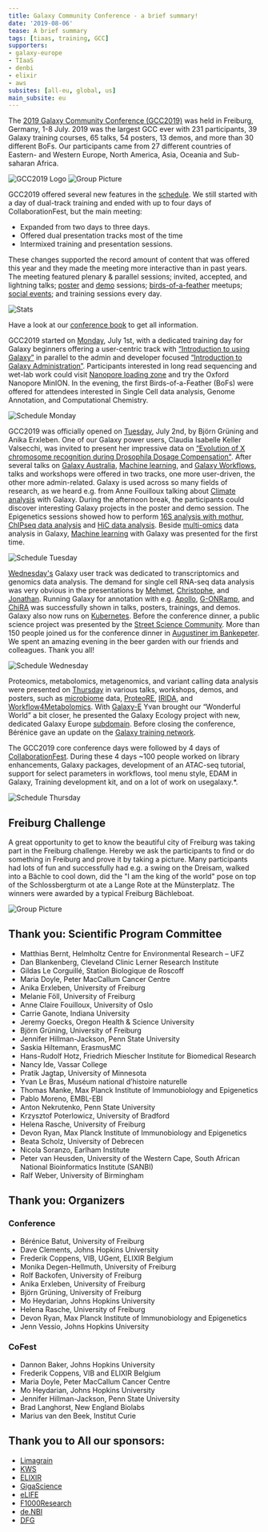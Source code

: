 ```yaml
---
title: Galaxy Community Conference - a brief summary!
date: '2019-08-06'
tease: A brief summary
tags: [tiaas, training, GCC]
supporters:
- galaxy-europe
- TIaaS
- denbi
- elixir
- aws
subsites: [all-eu, global, us]
main_subsite: eu
---
```



The [2019 Galaxy Community Conference (GCC2019)](https://galaxyproject.org/events/gcc2019) was held in Freiburg, Germany, 1-8 July. 2019 was the largest GCC ever with 231 participants, 39 Galaxy training courses, 65 talks, 54 posters,
13 demos, and more than 30 different BoFs. Our participants came from 27 different countries of Eastern- and Western Europe,
North America, Asia, Oceania and Sub-saharan Africa.

![GCC2019 Logo](/assets/media/gcc2019/gcc_logo_blue_bg.png)
![Group Picture](/assets/media/gcc2019/grouppicture.jpg)

GCC2019 offered several new features in the [schedule](https://gcc2019.sched.com/).  We still started with a day of dual-track training and ended with up to four days of CollaborationFest, but the main meeting:

* Expanded from two days to three days.
* Offered dual presentation tracks most of the time
* Intermixed training and presentation sessions.

These changes supported the record amount of content that was offered this year and they made the meeting more interactive than in past years.
The meeting featured plenary & parallel sessions; invited, accepted, and lightning talks; [poster](https://gcc2019.sched.com/overview/type/C.+Posters+%2F+Demos+%2F+Sponsors/Posters) and [demo](https://gcc2019.sched.com/overview/type/C.+Posters+%2F+Demos+%2F+Sponsors/Demos) sessions;
[birds-of-a-feather](https://gcc2019.sched.com/overview/type/D.+Break+%2F+Social+%2F+Networking+%2F+Meal/BoFs) meetups; [social events](https://gcc2019.sched.com/overview/type/D.+Break+%2F+Social+%2F+Networking+%2F+Meal); and training sessions every day.

![Stats](/assets/media/gcc2019/GCC2019_stats.png)

Have a look at our [conference book](https://github.com/usegalaxy-eu/gcc2019/raw/master/com/program/book.pdf) to get all information.

GCC2019 started on [Monday](https://gcc2019.sched.com/2019-07-01/overview), July 1st, with a dedicated training day for Galaxy beginners offering a user-centric track with [“Introduction to using Galaxy”](https://gcc2019.sched.com/event/Lud9/introduction-to-using-galaxy-galaxy-101) in parallel to the admin and developer focused [“Introduction to Galaxy Administration”](https://gcc2019.sched.com/event/LudC/introduction-to-galaxy-administration-i). Participants interested in long read sequencing and wet-lab work could visit [Nanopore loading zone](https://gcc2019.sched.com/event/QZzb/nanopore-loading-zone) and try the Oxford Nanopore MinION. In the evening, the first Birds-of-a-Feather (BoFs) were offered for attendees interested in Single Cell data analysis, Genome Annotation, and Computational Chemistry.

![Schedule Monday](/assets/media/gcc2019/sched_mon.png)

GCC2019 was officially opened on [Tuesday](https://gcc2019.sched.com/2019-07-02/overview), July 2nd, by Björn Grüning and Anika Erxleben. One of our Galaxy power users, Claudia Isabelle Keller Valsecchi, was invited to present her impressive data on [“Evolution of X chromosome recognition during Drosophila Dosage Compensation"](https://gcc2019.sched.com/event/PSGJ/invited-talk-evolution-of-x-chromosome-recognition-during-drosophila-dosage-compensation#). After several talks on [Galaxy Australia](https://gcc2019.sched.com/event/PSGM/galaxy-australia-inside-the-national-vision-of-a-data-commons), [Machine learning](https://gcc2019.sched.com/event/PSGP/a-machine-learning-tool-suite-for-galaxy), and [Galaxy Workflows](https://gcc2019.sched.com/event/PSGS/an-update-on-galaxy-workflows-more-accessible-expressive-robust-and-scalable), talks and workshops were offered in two tracks, one more user-driven, the other more admin-related. Galaxy is used across so many fields of research, as we heard e.g. from Anne Fouilloux talking about [Climate analysis](https://gcc2019.sched.com/event/PSGY/climate-analysis-with-galaxy) with Galaxy. During the afternoon break, the participants could discover interesting Galaxy projects in the poster and demo session. The Epigenetics sessions showed how to perform [16S analysis with mothur](https://gcc2019.sched.com/event/Luez/16s-analysis-with-mothur), [ChIPseq data analysis](https://gcc2019.sched.com/event/Lue7/chip-seq-data-analysis) and [HiC data analysis](https://gcc2019.sched.com/event/LueP/hi-c-analysis). Beside [multi-omics](https://gcc2019.sched.com/event/LufH/metatranscriptomics-and-multi-omics-functional-microbiome-analysis) data analysis in Galaxy, [Machine learning](https://gcc2019.sched.com/event/MDTA/machine-learning-with-galaxy-predict-age-from-rna-seq-dataset) with Galaxy was presented for the first time.

![Schedule Tuesday](/assets/media/gcc2019/sched_tue.png)

[Wednesday\'s](https://gcc2019.sched.com/2019-07-03/overview) Galaxy user track was dedicated to transcriptomics and genomics data analysis. The demand for single cell RNA-seq data analysis was very obvious in the presentations by [Mehmet](https://gcc2019.sched.com/event/PSeu/single-cell-rna-analysis-in-galaxy-on-10x-datasets), [Christophe](https://gcc2019.sched.com/event/PSex/biology-driven-classification-of-single-cells-rnaseq-data-in-galaxy), and [Jonathan](https://gcc2019.sched.com/event/PSfF/galaxy-container-for-hinxton-single-cell-interactive-analysis-portal-hisciap). Running Galaxy for annotation with e.g. [Apollo](https://gcc2019.sched.com/event/PSfO/visual-refinement-of-genome-annotations-with-apollo-in-a-community-environment), [G-ONRamp](https://gcc2019.sched.com/event/PSfR/architectural-and-systems-improvements-to-g-onramp-a-collaborative-eukaryotic-genome-annotation-platform), and [ChiRA](https://gcc2019.sched.com/event/PSfU/chira-an-integrated-framework-for-chimeric-read-annotation) was successfully shown in talks, posters, trainings, and demos. Galaxy also now runs on [Kubernetes](https://gcc2019.sched.com/event/LufN/running-galaxy-on-kubernetes). Before the conference dinner, a public science project was presented by the [Street Science Community](https://gcc2019.sched.com/event/PSfv/street-science-community-make-science-tangible-accessible-by-bringing-it-to-the-street-with-open-science-workshops). More than 150 people joined us for the conference dinner in [Augustiner im Bankepeter](http://www.augustiner-freiburg.de). We spent an amazing evening in the beer garden with our friends and colleagues. Thank you all!

![Schedule Wednesday](/assets/media/gcc2019/sched_wed.png)

Proteomics, metabolomics, metagenomics, and variant calling data analysis were presented on [Thursday](https://gcc2019.sched.com/2019-07-04/overview/) in various talks, workshops, demos, and posters, such as [microbiome](https://gcc2019.sched.com/event/PSqT/metaproteomics-powered-by-metatranscriptomics-towards-a-multi-omic-functional-microbiome-analysis-within-galaxy) data, [ProteoRE](https://gcc2019.sched.com/event/PSqZ/proteore-a-galaxy-based-platform-for-the-annotation-and-the-interpretation-of-proteomics-data-in-biomedical-research), [IRIDA](https://gcc2019.sched.com/event/PSqu/the-irida-platform-for-microbial-genomics), and [Workflow4Metabolomics](https://gcc2019.sched.com/event/PSqr/workflow4metabolomics-an-international-computing-infrastructure-for-metabolomics). With [Galaxy-E](https://gcc2019.sched.com/event/PSq5/invited-talk-data-visualisation-by-citizen-science-participants-the-case-of-birds-and-bats-monitoring-schemes-and-galaxy-e) Yvan brought our “Wonderful World” a bit closer, he presented the Galaxy Ecology project with new, dedicated Galaxy Europe [subdomain](https://ecology.usegalaxy.eu). Before closing the conference, Bérénice gave an update on the [Galaxy training network](https://gcc2019.sched.com/event/PSrC/galaxy-and-training-2019-updates-from-the-galaxy-training-network).

The GCC2019 core conference days were followed by 4 days of [CollaborationFest](https://gcc2019.sched.com/event/Luga/collaborationfest-core). During these 4 days ~100 people worked on library enhancements, Galaxy packages, development of an ATAC-seq tutorial, support for select parameters in workflows, tool menu style, EDAM in Galaxy, Training development kit, and on a lot of work on usegalaxy.\*.

![Schedule Thursday](/assets/media/gcc2019/sched_thu.png)

## Freiburg Challenge

A great opportunity to get to know the beautiful city of Freiburg was taking part in the Freiburg challenge. Hereby we ask the participants to find or do something in Freiburg and prove it by taking a picture. Many participants had lots of fun and successfully had e.g. a swing on the Dreisam, walked into a Bächle to cool down, did the "I am the king of the world" pose on top of the Schlossbergturm ot ate a Lange Rote at the Münsterplatz. The winners were awarded by a typical Freiburg Bächleboat.

![Group Picture](/assets/media/gcc2019/freiburg_challenge.png)


## Thank you: Scientific Program Committee

* Matthias Bernt, Helmholtz Centre for Environmental Research – UFZ
* Dan Blankenberg, Cleveland Clinic Lerner Research Institute
* Gildas Le Corguillé, Station Biologique de Roscoff
* Maria Doyle, Peter MacCallum Cancer Centre
* Anika Erxleben, University of Freiburg
* Melanie Föll, University of Freiburg
* Anne Claire Fouilloux, University of Oslo
* Carrie Ganote, Indiana University
* Jeremy Goecks, Oregon Health & Science University
* Björn Grüning, University of Freiburg
* Jennifer Hillman-Jackson, Penn State University
* Saskia Hiltemann, ErasmusMC
* Hans-Rudolf Hotz, Friedrich Miescher Institute for Biomedical Research
* Nancy Ide, Vassar College
* Pratik Jagtap, University of Minnesota
* Yvan Le Bras, Muséum national d’histoire naturelle
* Thomas Manke, Max Planck Institute of Immunobiology and Epigenetics
* Pablo Moreno, EMBL-EBI
* Anton Nekrutenko, Penn State University
* Krzysztof Poterlowicz, University of Bradford
* Helena Rasche, University of Freiburg
* Devon Ryan, Max Planck Institute of Immunobiology and Epigenetics
* Beata Scholz, University of Debrecen
* Nicola Soranzo, Earlham Institute
* Peter van Heusden, University of the Western Cape, South African National Bioinformatics Institute (SANBI)
* Ralf Weber, University of Birmingham


## Thank you: Organizers

### Conference

* Bérénice Batut, University of Freiburg
* Dave Clements, Johns Hopkins University
* Frederik Coppens, VIB, UGent, ELIXIR Belgium
* Monika Degen-Hellmuth, University of Freiburg
* Rolf Backofen, University of Freiburg
* Anika Erxleben, University of Freiburg
* Björn Grüning, University of Freiburg
* Mo Heydarian, Johns Hopkins University
* Helena Rasche, University of Freiburg
* Devon Ryan, Max Planck Institute of Immunobiology and Epigenetics
* Jenn Vessio, Johns Hopkins University


### CoFest

* Dannon Baker, Johns Hopkins University
* Frederik Coppens, VIB and ELIXIR Belgium
* Maria Doyle, Peter MacCallum Cancer Centre
* Mo Heydarian, Johns Hopkins University
* Jennifer Hillman-Jackson, Penn State University
* Brad Langhorst, New England Biolabs
* Marius van den Beek, Institut Curie


## Thank you to All our sponsors:

* [Limagrain](https://www.limagrain.com/en/)
* [KWS](https://www.kws.com/)
* [ELIXIR](https://elixir-europe.org/)
* [GigaScience](https://academic.oup.com/gigascience)
* [eLIFE](https://elifesciences.org/labs)
* [F1000Research](https://f1000research.com/)
* [de.NBI](https://www.denbi.de/)
* [DFG](https://www.dfg.de/en)


